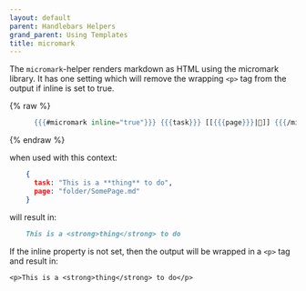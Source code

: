 ```yaml
---
layout: default
parent: Handlebars Helpers
grand_parent: Using Templates
title: micromark
---
```


The `micromark`-helper renders markdown as HTML using the micromark library. It has one setting which will remove the wrapping `<p>` tag from the output if inline is set to true.

{% raw %}

```handlebars
      {{{#micromark inline="true"}}} {{{task}}} [[{{{page}}}|📝]] {{{/micromark}}}
```

{% endraw %}

when used with this context:

```json
    {
      task: "This is a **thing** to do",
      page: "folder/SomePage.md"
    }
```

will result in:

````markdown
    This is a <strong>thing</strong> to do
````

If the inline property is not set, then the output will be wrapped in a `<p>` tag and result in:

```
<p>This is a <strong>thing</strong> to do</p>
```